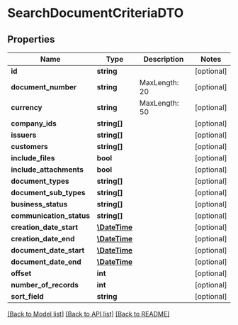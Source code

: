 # SearchDocumentCriteriaDTO

## Properties
Name | Type | Description | Notes
------------ | ------------- | ------------- | -------------
**id** | **string** |  | [optional] 
**document_number** | **string** | MaxLength: 20 | [optional] 
**currency** | **string** | MaxLength: 50 | [optional] 
**company_ids** | **string[]** |  | [optional] 
**issuers** | **string[]** |  | [optional] 
**customers** | **string[]** |  | [optional] 
**include_files** | **bool** |  | [optional] 
**include_attachments** | **bool** |  | [optional] 
**document_types** | **string[]** |  | [optional] 
**document_sub_types** | **string[]** |  | [optional] 
**business_status** | **string[]** |  | [optional] 
**communication_status** | **string[]** |  | [optional] 
**creation_date_start** | [**\DateTime**](\DateTime.md) |  | [optional] 
**creation_date_end** | [**\DateTime**](\DateTime.md) |  | [optional] 
**document_date_start** | [**\DateTime**](\DateTime.md) |  | [optional] 
**document_date_end** | [**\DateTime**](\DateTime.md) |  | [optional] 
**offset** | **int** |  | [optional] 
**number_of_records** | **int** |  | [optional] 
**sort_field** | **string** |  | [optional] 

[[Back to Model list]](../README.md#documentation-for-models) [[Back to API list]](../README.md#documentation-for-api-endpoints) [[Back to README]](../README.md)


